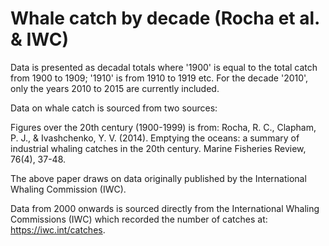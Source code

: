 # Whale catch by decade (Rocha et al. & IWC)

Data is presented as decadal totals where '1900' is equal to the total catch from 1900 to 1909; '1910' is from 1910 to 1919 etc. For the decade '2010', only the years 2010 to 2015 are currently included.

Data on whale catch is sourced from two sources:

Figures over the 20th century (1900-1999) is from: Rocha, R. C., Clapham, P. J., & Ivashchenko, Y. V. (2014). Emptying the oceans: a summary of industrial whaling catches in the 20th century. Marine Fisheries Review, 76(4), 37-48.

The above paper draws on data originally published by the International Whaling Commission (IWC).

Data from 2000 onwards is sourced directly from the International Whaling Commissions (IWC) which recorded the number of catches at: https://iwc.int/catches.